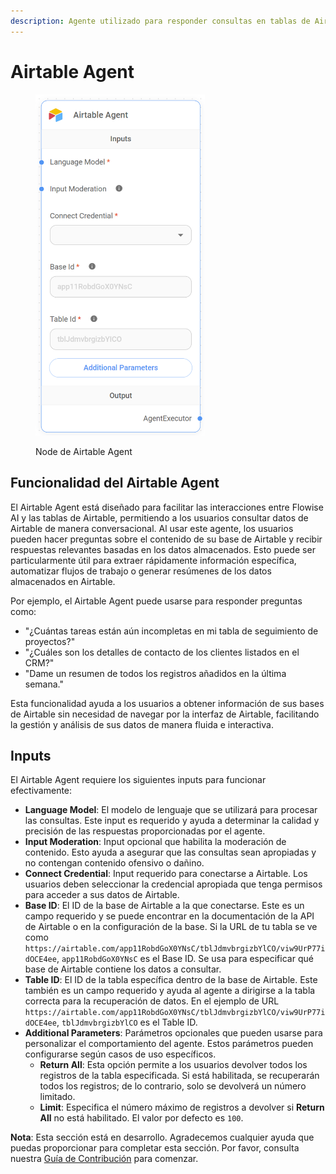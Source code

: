 ```yaml
---
description: Agente utilizado para responder consultas en tablas de Airtable.
---
```


# Airtable Agent

<figure><img src="../../../../.gitbook/assets/image_airtable.png" alt="" width="271"><figcaption><p>Node de Airtable Agent</p></figcaption></figure>

## Funcionalidad del Airtable Agent

El Airtable Agent está diseñado para facilitar las interacciones entre Flowise AI y las tablas de Airtable, permitiendo a los usuarios consultar datos de Airtable de manera conversacional. Al usar este agente, los usuarios pueden hacer preguntas sobre el contenido de su base de Airtable y recibir respuestas relevantes basadas en los datos almacenados. Esto puede ser particularmente útil para extraer rápidamente información específica, automatizar flujos de trabajo o generar resúmenes de los datos almacenados en Airtable.

Por ejemplo, el Airtable Agent puede usarse para responder preguntas como:

* "¿Cuántas tareas están aún incompletas en mi tabla de seguimiento de proyectos?"
* "¿Cuáles son los detalles de contacto de los clientes listados en el CRM?"
* "Dame un resumen de todos los registros añadidos en la última semana."

Esta funcionalidad ayuda a los usuarios a obtener información de sus bases de Airtable sin necesidad de navegar por la interfaz de Airtable, facilitando la gestión y análisis de sus datos de manera fluida e interactiva.

## Inputs

El Airtable Agent requiere los siguientes inputs para funcionar efectivamente:

* **Language Model**: El modelo de lenguaje que se utilizará para procesar las consultas. Este input es requerido y ayuda a determinar la calidad y precisión de las respuestas proporcionadas por el agente.
* **Input Moderation**: Input opcional que habilita la moderación de contenido. Esto ayuda a asegurar que las consultas sean apropiadas y no contengan contenido ofensivo o dañino.
* **Connect Credential**: Input requerido para conectarse a Airtable. Los usuarios deben seleccionar la credencial apropiada que tenga permisos para acceder a sus datos de Airtable.
* **Base ID**: El ID de la base de Airtable a la que conectarse. Este es un campo requerido y se puede encontrar en la documentación de la API de Airtable o en la configuración de la base. Si la URL de tu tabla se ve como `https://airtable.com/app11RobdGoX0YNsC/tblJdmvbrgizbYlCO/viw9UrP77idOCE4ee`, `app11RobdGoX0YNsC` es el Base ID. Se usa para especificar qué base de Airtable contiene los datos a consultar.
* **Table ID**: El ID de la tabla específica dentro de la base de Airtable. Este también es un campo requerido y ayuda al agente a dirigirse a la tabla correcta para la recuperación de datos. En el ejemplo de URL `https://airtable.com/app11RobdGoX0YNsC/tblJdmvbrgizbYlCO/viw9UrP77idOCE4ee`, `tblJdmvbrgizbYlCO` es el Table ID.
* **Additional Parameters**: Parámetros opcionales que pueden usarse para personalizar el comportamiento del agente. Estos parámetros pueden configurarse según casos de uso específicos.
  * **Return All**: Esta opción permite a los usuarios devolver todos los registros de la tabla especificada. Si está habilitada, se recuperarán todos los registros; de lo contrario, solo se devolverá un número limitado.
  * **Limit**: Especifica el número máximo de registros a devolver si **Return All** no está habilitado. El valor por defecto es `100`.

**Nota**: Esta sección está en desarrollo. Agradecemos cualquier ayuda que puedas proporcionar para completar esta sección. Por favor, consulta nuestra [Guía de Contribución](../../../../contributing/) para comenzar.
